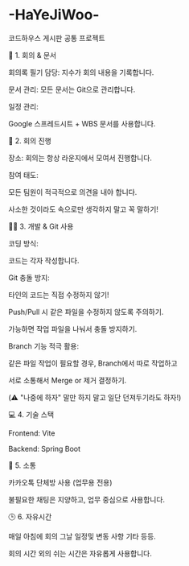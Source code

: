 # -HaYeJiWoo-
코드하우스 게시판 공통 프로젝트

📌 1. 회의 & 문서

회의록 필기 담당: 지수가 회의 내용을 기록합니다.

문서 관리: 모든 문서는 Git으로 관리합니다.

일정 관리:

Google 스프레드시트 + WBS 문서를 사용합니다.



💬 2. 회의 진행

장소: 회의는 항상 라운지에서 모여서 진행합니다.

참여 태도:

모든 팀원이 적극적으로 의견을 내야 합니다.

사소한 것이라도 속으로만 생각하지 말고 꼭 말하기!



🧑‍💻 3. 개발 & Git 사용

코딩 방식:

코드는 각자 작성합니다.

Git 충돌 방지:

타인의 코드는 직접 수정하지 않기!

Push/Pull 시 같은 파일을 수정하지 않도록 주의하기.

가능하면 작업 파일을 나눠서 충돌 방지하기.

Branch 기능 적극 활용:

같은 파일 작업이 필요할 경우, Branch에서 따로 작업하고

서로 소통해서 Merge or 제거 결정하기.

(⚠️ "나중에 하자" 말만 하지 말고 일단 던져두기라도 하자!)



💻 4. 기술 스택

Frontend: Vite

Backend: Spring Boot



📱 5. 소통

카카오톡 단체방 사용 (업무용 전용)

불필요한 채팅은 지양하고, 업무 중심으로 사용합니다.



🕒 6. 자유시간

매일 아침에 회의 그날 일정및 변동 사항 기타 등등.

회의 시간 외의 쉬는 시간은 자유롭게 사용합니다.
